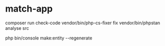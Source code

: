 # match-app


composer run check-code
vendor/bin/php-cs-fixer fix
vendor/bin/phpstan analyse src


php bin/console make:entity --regenerate
